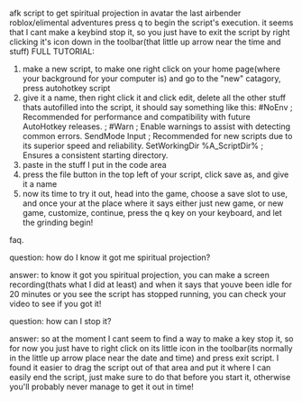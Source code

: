 afk script to get spiritual projection in avatar the last airbender roblox/elimental adventures
press q to begin the script's execution. it seems that I cant make a keybind stop it, so you just have to exit the script by right clicking it's icon down in the toolbar(that little up arrow near the time and stuff)
FULL TUTORIAL:
1. make a new script, to make one right click on your home page(where your background for your computer is) and go to the "new" catagory, press autohotkey script
2. give it a name, then right click it and click edit, delete all the other stuff thats autofilled into the script, it should say something like this: #NoEnv  ; Recommended for performance and compatibility with future AutoHotkey releases.
  ; #Warn  ; Enable warnings to assist with detecting common errors.
  SendMode Input  ; Recommended for new scripts due to its superior speed and reliability.
  SetWorkingDir %A_ScriptDir%  ; Ensures a consistent starting directory.
3. paste in the stuff I put in the code area
4. press the file button in the top left of your script, click save as, and give it a name
5. now its time to try it out, head into the game, choose a save slot to use, and once your at the place where it says either just new game, or new game, customize, continue, press the q key on your keyboard, and let the grinding begin!

faq.

question: how do I know it got me spiritual projection?

answer: to know it got you spiritual projection, you can make a screen recording(thats what I did at least) and when it says that youve been idle for 20 minutes or you see the script has stopped running, you can check your video to see if you got it!


question: how can I stop it?

answer: so at the moment I cant seem to find a way to make a key stop it, so for now you just have to right click on its little icon in the toolbar(its normally in the little up arrow place near the date and time) and press exit script. I found it easier to drag the script out of that area and put it where I can easily end the script, just make sure to do that before you start it, otherwise you'll probably never manage to get it out in time!

